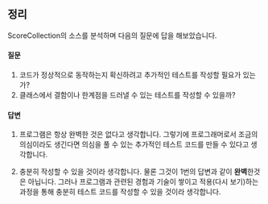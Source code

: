 ## 정리
ScoreCollection의 소스를 분석하며 다음의 질문에 답을 해보았습니다.

#### 질문
1. 코드가 정상적으로 동작하는지 확신하려고 추가적인 테스트를 작성할 필요가 있는가?
2. 클래스에서 결함이나 한계점을 드러낼 수 있는 테스트를 작성할 수 있을까?

#### 답변
1. 프로그램은 항상 완벽한 것은 없다고 생각합니다. 
그렇기에 프로그래머로서 조금의 의심이라도 생긴다면 의심을 풀 수 있는 추가적인 테스트 코드를 만들 수 있다고 생각합니다. 

2. 충분히 작성할 수 있을 것이라 생각합니다.
물론 그것이 1번의 답변과 같이 **완벽**한것은 아닙니다. 그러나 프로그램과 관련된 경험과 기술이 쌓이고 적용(다시 보기)하는 과정을 통해 충분히 테스트 코드를 작성할 수 있을 것이라 생각합니다. 
